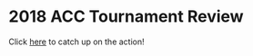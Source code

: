 # 2018 ACC Tournament Review
Click [here](https://mindtrust.github.io/acc/) to catch up on the action!
